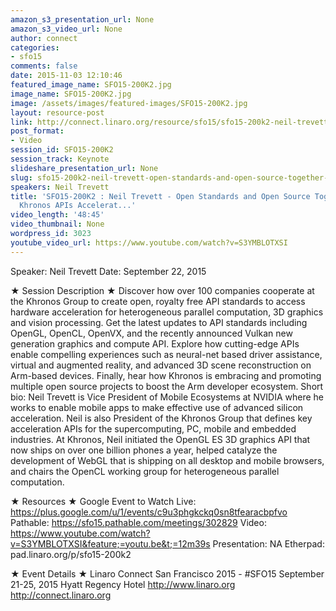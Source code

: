 ```yaml
---
amazon_s3_presentation_url: None
amazon_s3_video_url: None
author: connect
categories:
- sfo15
comments: false
date: 2015-11-03 12:10:46
featured_image_name: SFO15-200K2.jpg
image_name: SFO15-200K2.jpg
image: /assets/images/featured-images/SFO15-200K2.jpg
layout: resource-post
link: http://connect.linaro.org/resource/sfo15/sfo15-200k2-neil-trevett-open-standards-and-open-source-together-how-khronos-apis-accelerat/
post_format:
- Video
session_id: SFO15-200K2
session_track: Keynote
slideshare_presentation_url: None
slug: sfo15-200k2-neil-trevett-open-standards-and-open-source-together-how-khronos-apis-accelerat
speakers: Neil Trevett
title: 'SFO15-200K2 : Neil Trevett - Open Standards and Open Source Together - How
  Khronos APIs Accelerat...'
video_length: '48:45'
video_thumbnail: None
wordpress_id: 3023
youtube_video_url: https://www.youtube.com/watch?v=S3YMBLOTXSI
---
```


Speaker: Neil Trevett
Date: September 22, 2015

★ Session Description ★
Discover how over 100 companies cooperate at the Khronos Group to create open, royalty free API standards to access hardware acceleration for heterogeneous parallel computation, 3D graphics and vision processing. Get the latest updates to API standards including OpenGL, OpenCL, OpenVX, and the recently announced Vulkan new generation graphics and compute API. Explore how cutting-edge APIs enable compelling experiences such as neural-net based driver assistance, virtual and augmented reality, and advanced 3D scene reconstruction on Arm-based devices. Finally, hear how Khronos is embracing and promoting multiple open source projects to boost the Arm developer ecosystem.
Short bio: Neil Trevett is Vice President of Mobile Ecosystems at NVIDIA where he works to enable mobile apps to make effective use of advanced silicon acceleration. Neil is also President of the Khronos Group that defines key acceleration APIs for the supercomputing, PC, mobile and embedded industries. At Khronos, Neil initiated the OpenGL ES 3D graphics API that now ships on over one billion phones a year, helped catalyze the development of WebGL that is shipping on all desktop and mobile browsers, and chairs the OpenCL working group for heterogeneous parallel computation.

★ Resources ★
Google Event to Watch Live:  https://plus.google.com/u/1/events/c9u3phgkckq0sn8tfearacbpfvo
Pathable: https://sfo15.pathable.com/meetings/302829
Video: https://www.youtube.com/watch?v=S3YMBLOTXSI&feature;=youtu.be&t;=12m39s
Presentation: NA
Etherpad:  pad.linaro.org/p/sfo15-200k2

★ Event Details ★
Linaro Connect San Francisco 2015 - #SFO15
September 21-25, 2015
Hyatt Regency Hotel
http://www.linaro.org
http://connect.linaro.org
